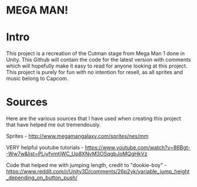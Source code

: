 # MEGA MAN!

# Intro
This project is a recreation of the Cutman stage from Mega Man 1 done in Unity. This Github will contain the code for the latest version with comments which will hopefully make it easy
to read for anyone looking at this project. This project is purely for fun with no intention for resell, as all sprites and music belong
to Capcom. 

# Sources
Here are the various sources that I have used when creating this project that have helped me out tremendously.

Sprites - http://www.megamangalaxy.com/sprites/nes/mm

VERY helpful youtube tutorials - https://www.youtube.com/watch?v=86Bgt--Ww7w&list=PLiyfvmtjWC_Up8XNvM3OSqgbJoMQgHkVz

Code that helped me with jumping length, credit to "dookie-boy" - https://www.reddit.com/r/Unity3D/comments/26p2yk/variable_jump_height_depending_on_button_push/ 

